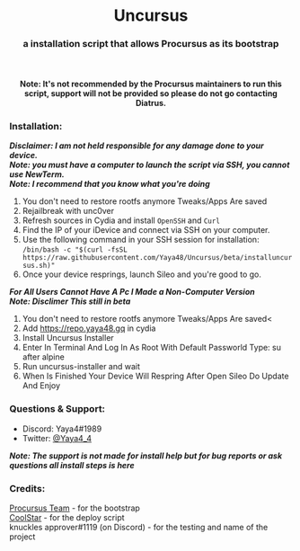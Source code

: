 <center>
  <h1 align="center">Uncursus</h1>
  <h3 align="center">a installation script that allows Procursus as its bootstrap</h3>
  <br/>
  <h4 align="center">Note: It's not recommended by the Procursus maintainers to run this script, support will not be provided so please do not go contacting Diatrus.</h4>
</center>

### Installation:
***Disclaimer: I am not held responsible for any damage done to your device.***<br/>
***Note: you must have a computer to launch the script via SSH, you cannot use NewTerm.***<br/>
***Note: I recommend that you know what you're doing***<br/>
1) You don't need to restore rootfs anymore Tweaks/Apps Are saved<br/>
2) Rejailbreak with unc0ver<br/>
3) Refresh sources in Cydia and install `OpenSSH` and `Curl`<br/>
4) Find the IP of your iDevice and connect via SSH on your computer.<br/>
5) Use the following command in your SSH session for installation:<br/>
`/bin/bash -c "$(curl -fsSL https://raw.githubusercontent.com/Yaya48/Uncursus/beta/installuncursus.sh)"`<br/>
6) Once your device resprings, launch Sileo and you're good to go.<br/>

***For All Users Cannot Have A Pc I Made a Non-Computer Version***<br/>
***Note: Disclimer This still in beta***<br/>
1) You don't need to restore rootfs anymore Tweaks/Apps Are saved<
2) Add https://repo.yaya48.gq in cydia
3) Install Uncursus Installer
4) Enter In Terminal And Log In As Root With Default Passworld Type: su after alpine
5) Run uncursus-installer and wait
6) When Is Finished Your Device Will Respring After Open Sileo Do Update And Enjoy

### Questions & Support:
- Discord: Yaya4#1989
- Twitter: [@Yaya4_4](https://twitter.com/Yaya4_4)

***Note: The support is not made for install help but for bug reports or ask questions all install steps is here***<br/>

### Credits:
[Procursus Team](https://github.com/ProcursusTeam/) - for the bootstrap<br/>
[CoolStar](https://github.com/coolstar/) - for the deploy script<br/>
knuckles approver#1119 (on Discord) - for the testing and name of the project<br/>
